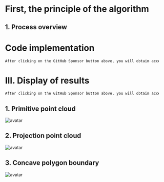 #  First, the principle of the algorithm 

##  1. Process overview 

#  Code implementation 

  ```python  
After clicking on the GitHub Sponsor button above, you will obtain access permissions to my private code repository ( https://github.com/slowlon/my_code_bar ) to view this blog code. By searching the code number of this blog, you can find the code you need, code number is: 2024020309574433935
  ```  
#  III. Display of results 

  ```python  
After clicking on the GitHub Sponsor button above, you will obtain access permissions to my private code repository ( https://github.com/slowlon/my_code_bar ) to view this blog code. By searching the code number of this blog, you can find the code you need, code number is: 2024020309574433935
  ```  
##  1. Primitive point cloud 

 ![avatar]( df56f489d1fa4eeea70a29a7440d046f.png) 

##  2. Projection point cloud 

 ![avatar]( 72cd627813a0407ab1a7ec57d942f0f4.png) 

##  3. Concave polygon boundary 

 ![avatar]( be1d76dd6e574e4bad09b33275325cd4.png) 

